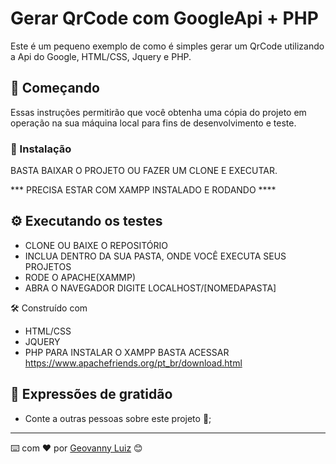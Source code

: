 # Gerar QrCode com GoogleApi + PHP

Este é um pequeno exemplo de como é simples gerar um QrCode utilizando a Api do Google, HTML/CSS, Jquery e PHP.

## 🚀 Começando

Essas instruções permitirão que você obtenha uma cópia do projeto em operação na sua máquina local para fins de desenvolvimento e teste.


### 🔧 Instalação

BASTA BAIXAR O PROJETO OU FAZER UM CLONE E EXECUTAR.

*** PRECISA ESTAR COM XAMPP INSTALADO E RODANDO ****

## ⚙️ Executando os testes

- CLONE OU BAIXE O REPOSITÓRIO
- INCLUA DENTRO DA SUA PASTA, ONDE VOCÊ EXECUTA SEUS PROJETOS
- RODE O APACHE(XAMMP)
- ABRA O NAVEGADOR DIGITE LOCALHOST/[NOMEDAPASTA]

🛠️ Construído com
- HTML/CSS
- JQUERY
- PHP
PARA INSTALAR O XAMPP BASTA ACESSAR https://www.apachefriends.org/pt_br/download.html

## 🎁 Expressões de gratidão

* Conte a outras pessoas sobre este projeto 📢;

---
⌨️ com ❤️ por [Geovanny Luiz](https://github.com/GeovannyLuiz) 😊
